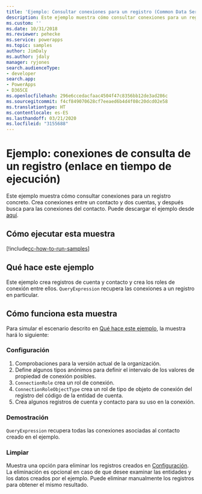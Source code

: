 ```yaml
---
title: 'Ejemplo: Consultar conexiones para un registro (Common Data Service) | Microsoft Docs'
description: Este ejemplo muestra cómo consultar conexiones para un registro concreto.
ms.custom: ''
ms.date: 10/31/2018
ms.reviewer: pehecke
ms.service: powerapps
ms.topic: samples
author: JimDaly
ms.author: jdaly
manager: ryjones
search.audienceType:
- developer
search.app:
- PowerApps
- D365CE
ms.openlocfilehash: 296e6ccedacfaac4504f47c8356bb12de3ad286c
ms.sourcegitcommit: f4cf849070628cf7eeaed6b4d4f08c20dcd02e58
ms.translationtype: HT
ms.contentlocale: es-ES
ms.lasthandoff: 03/21/2020
ms.locfileid: "3155688"
---
```

# <a name="sample-query-connections-by-a-record-early-bound"></a>Ejemplo: conexiones de consulta de un registro (enlace en tiempo de ejecución)

<!-- https://docs.microsoft.com/dynamics365/customer-engagement/developer/sample-query-connections-record-early-bound -->

Este ejemplo muestra cómo consultar conexiones para un registro concreto. Crea conexiones entre un contacto y dos cuentas, y después busca para las conexiones del contacto. Puede descargar el ejemplo desde [aquí](https://github.com/Microsoft/PowerApps-Samples/tree/master/cds/orgsvc/C%23/QueryByRecord).

## <a name="how-to-run-this-sample"></a>Cómo ejecutar esta muestra

[!include[cc-how-to-run-samples](../../includes/cc-how-to-run-samples.md)]

## <a name="what-this-sample-does"></a>Qué hace este ejemplo

Este ejemplo crea registros de cuenta y contacto y crea los roles de conexión entre ellos. `QueryExpression` recupera las conexiones a un registro en particular.

## <a name="how-this-sample-works"></a>Cómo funciona esta muestra

Para simular el escenario descrito en [Qué hace este ejemplo](#what-this-sample-does), la muestra hará lo siguiente:

### <a name="setup"></a>Configuración

1. Comprobaciones para la versión actual de la organización.
2. Define algunos tipos anónimos para definir el intervalo de los valores de propiedad de conexión posibles.
3. `ConnectionRole` crea un rol de conexión.
4. `ConnectionRoleObjectType` crea un rol de tipo de objeto de conexión del registro del código de la entidad de cuenta. 
5. Crea algunos registros de cuenta y contacto para su uso en la conexión.

### <a name="demonstrate"></a>Demostración

`QueryExpression` recupera todas las conexiones asociadas al contacto creado en el ejemplo.

### <a name="clean-up"></a>Limpiar

Muestra una opción para eliminar los registros creados en [Configuración](#setup). La eliminación es opcional en caso de que desee examinar las entidades y los datos creados por el ejemplo. Puede eliminar manualmente los registros para obtener el mismo resultado.
